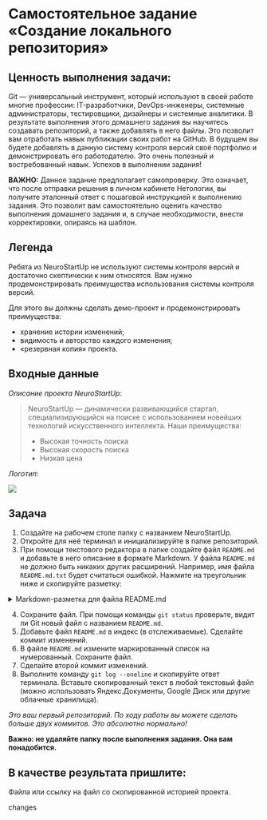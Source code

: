 # Самостоятельное задание «Создание локального репозитория»

## Ценность выполнения задачи:

Git — универсальный инструмент, который используют в своей работе многие профессии: IT-разработчики, DevOps-инженеры, системные администраторы, тестировщики, дизайнеры и системные аналитики. В результате выполнения этого домашнего задания вы научитесь создавать репозиторий, а также добавлять в него файлы. Это позволит вам отработать навык публикации своих работ на GitHub. В будущем вы будете добавлять в данную систему контроля версий своё портфолио и демонстрировать его работодателю. Это очень полезный и востребованный навык. Успехов в выполнении задания! 

    
**ВАЖНО:** 
Данное задание предполагает самопроверку. Это означает, что после отправки решения в личном кабинете Нетологии, вы получите эталонный ответ с пошаговой инструкцией к выполнению задания. Это позволит вам самостоятельно оценить качество выполнения домашнего задания и, в случае необходимости, внести корректировки, опираясь на шаблон. 


## Легенда

Ребята из NeuroStartUp не используют системы контроля версий и достаточно скептически к ним относятся. Вам нужно продемонстрировать преимущества использования системы контроля версий.

Для этого вы должны сделать демо-проект и продемонстрировать преимущества:

* хранение истории изменений;
* видимость и авторство каждого изменения;
* «резервная копия» проекта.

## Входные данные

_Описание проекта NeuroStartUp_:
> NeuroStartUp — динамически развивающийся стартап, специализирующийся на поиске с использованием новейших технологий искусственного интеллекта.
> Наши преимущества:
> * Высокая точность поиска
> * Высокая скорость поиска
> * Низкая цена

_Логотип_:

![](https://netology-code.github.io/git-homeworks/introduction/assets/logo.png)

## Задача

1. Создайте на рабочем столе папку с названием NeuroStartUp.
2. Откройте для неё терминал и инициализируйте в папке репозиторий.
3. При помощи текстового редактора в папке создайте файл `README.md` и добавьте в него описание в формате Markdown. 
У файла `README.md` не должно быть никаких других расширений. Например, имя файла `README.md.txt` будет считаться ошибкой.
Нажмите на треугольник ниже и скопируйте разметку:

<details>
    <summary>Markdown-разметка для файла README.md</summary>

```markdown
# NeuroStartUp

![](https://netology-code.github.io/git-homeworks/introduction/assets/logo.png)

*NeuroStartUp* — динамически развивающийся стартап, специализирующийся на поиске с использованием 
 новейших технологий искусственного интеллекта.

Наши преимущества:
* Высокая точность поиска
* Высокая скорость поиска
* Низкая цена
```
</details>

4. Сохраните файл. При помощи команды `git status` проверьте, видит ли Git новый файл с названием `README.md`.
5. Добавьте файл `README.md` в индекс (в отслеживаемые). Сделайте коммит изменений. 
6. В файле `README.md` измените маркированный список на нумерованный. Сохраните файл.
7. Сделайте второй коммит изменений.
8. Выполните команду `git log --oneline` и скопируйте ответ терминала. Вставьте скопированный текст в любой текстовый файл (можно использовать Яндекс.Документы, Google Диск или другие облачные хранилища).

_Это ваш первый репозиторий. По ходу работы вы можете сделать больше двух коммитов. Это абсолютно нормально!_

**Важно: не удаляйте папку после выполнения задания. Она вам понадобится.**

## В качестве результата пришлите:

Файла или ссылку на файл со скопированной историей проекта.

changes

